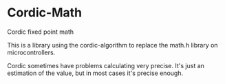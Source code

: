 # Cordic-Math
Cordic fixed point math

This is a library using the cordic-algorithm to replace the math.h library on microcontrollers.

Cordic sometimes have problems calculating very precise. It's just an estimation of the value, but in most cases it's precise enough.
